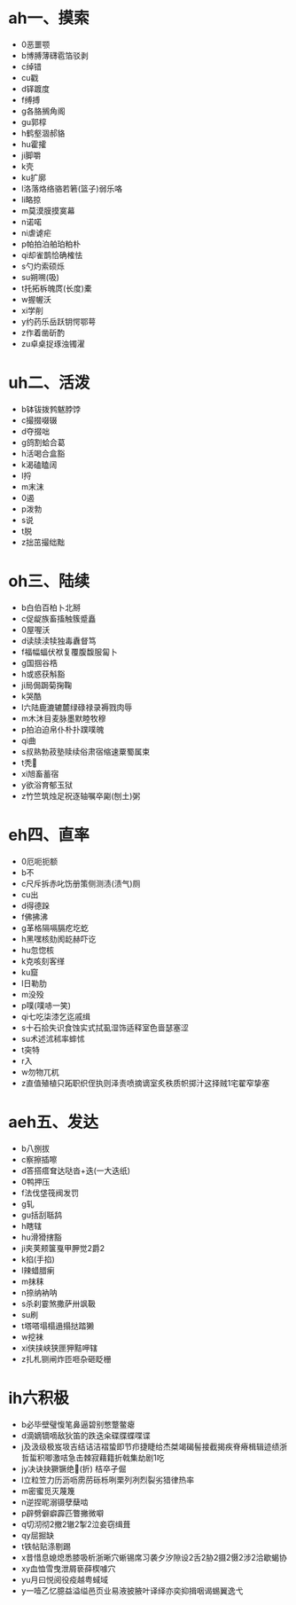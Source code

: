 ﻿# ah一、摸索
- 0恶噩颚
- b博膊薄礴雹箔驳剥
- c绰错
- cu戳
- d铎踱度
- f缚搏
- g各胳搁角阁
- gu郭椁
- h鹤壑涸郝貉
- hu霍攉
- ji脚嚼
- k壳
- ku扩廓
- l洛落烙络骆若箬(篮子)弱乐咯
- li略掠
- m莫漠膜摸寞幕
- n诺喏
- ni虐谑疟
- p帕拍泊舶珀粕朴
- qi却雀鹊恰确榷怯
- s勺灼索硕烁
- su朔嗍(吸)
- t托拓柝魄庹(长度)橐
- w握幄沃
- xi学削
- y约药乐岳跃钥愕鄂萼
- z作着凿斫酌
- zu卓桌捉琢浊镯濯
# uh二、活泼
- b钵钹拨鹁魃脖饽
- c撮掇啜辍
- d夺掇咄
- g鸽割蛤合葛
- h活喝合盒豁
- k渴磕瞌阔
- l捋
- m末沫
- 0遏
- p泼勃
- s说
- t脱
- z拙茁撮绌黜
# oh三、陆续
- b白伯百柏卜北掰
- c促龊族畜搐触簇蹙矗
- 0屋喔沃
- d读牍渎犊独毒纛督笃
- f福幅蝠伏袱复覆腹馥服匐卜
- g国掴谷梏
- h或惑获斛豁
- ji局侷跼菊掬鞠
- k哭酷
- l六陆鹿漉辘麓绿碌禄录褥戮肉辱
- m木沐目麦脉墨默睦牧穆
- p拍泊迫帛仆朴扑蹼噗魄
- qi曲
- s叔熟勃菽塾赎续俗肃宿缩速粟蜀属束
- t秃𠳶
- xi旭畜蓄宿
- y欲浴育郁玉狱
- z竹竺筑烛足祝逐轴嘱卒㔉(刨土)粥
# eh四、直率
- 0厄呃扼额
- b不
- c尺斥拆赤叱饬册策侧测渍(渍气)厕
- cu出
- d得德跺
- f佛拂沸
- g革格隔嗝膈疙圪虼
- h黑嘿核劾阂龁赫吓讫
- hu忽惚核
- k克咳刻客缂
- ku窟
- l日勒肋
- m没殁
- p噗(噗哧一笑) 
- qi七吃柒漆乞迄戚缉
- s十石拾失识食蚀实式拭虱湿饰适释室色啬瑟塞涩
- su术述沭秫率蟀怵
- t突特
- r入
- w勿物兀杌
- z直值殖植只跖职织侄执则泽责喷摘谪室炙秩质帜掷汁这择贼1宅翟窄挚塞
# aeh五、发达
- b八捌拔
- c察擦插嚓
- d答搭瘩耷达哒沓+迭(一大迭纸)
- 0鸭押压
- f法伐垡筏阀发罚
- g轧
- gu括刮聒鸹
- h瞎辖
- hu滑猾搳豁
- ji夹荚颊箧戛甲胛觉2爵2
- k掐(手掐)
- l辣蜡腊瘌
- m抹秣
- n捺纳衲呐
- s杀刹霎煞撒萨卅飒靸
- su刷
- t塔嗒塌榻遢搨挞踏獭
- w挖袜
- xi侠挟峡狭匣狎黠呷辖
- z扎札铡闸炸匝咂杂砸眨栅
# ih六积极
- b必毕壁璧愎笔鼻逼碧别憋蹩鳖瘪
- d滴嫡镝嘀敌狄笛的跌迭籴碟牒蝶喋谍
- j及汲级极岌圾吉结诘洁褶蛰即节疖捷睫给杰桀竭碣髻接截揭疾脊瘠楫辑迹绩浙哲蜇积唧激咭急击棘寂藉籍折戟集劫剧1吃
- jy决诀抉獗镢绝𪮖(折) 桔卒孑倔
- l立粒笠力历沥呖雳苈砾栎咧栗列冽烈裂劣猎律热率
- m密蜜觅灭蔑篾
- n逆捏昵溺镊孽蘖啮
- p辟劈僻癖霹匹瞥撇微噼
- q切沏彻2撤2辙2掣2泣妾窃缉葺
- qy屈掘缺
- t铁帖贴涤剔踢
- x昔惜息媳熄悉膝吸析浙晰穴蜥锡席习袭夕汐隙设2舌2胁2摄2慑2涉2洽歇蝎协
- xy血恤雪曳泄屑亵薛楔噱穴
- yu月曰悦阅役疫越粤蜮域
- y一噎乙忆臆益溢缢邑页业易液披腋叶译绎亦奕抑揖咽谒蜴翼逸弋
